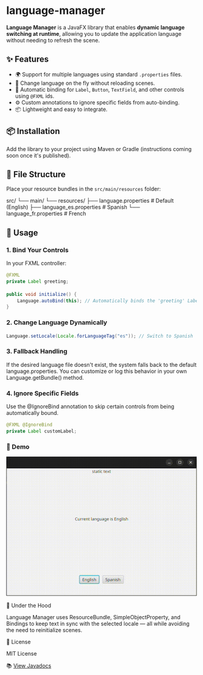 # language-manager
**Language Manager** is a JavaFX library that enables **dynamic language switching at runtime**, allowing you to update the application language without needing to refresh the scene.

## ✨ Features

- 🌍 Support for multiple languages using standard `.properties` files.
- 🔄 Change language on the fly without reloading scenes.
- 🔗 Automatic binding for `Label`, `Button`, `TextField`, and other controls using `@FXML` ids.
- ⚙️ Custom annotations to ignore specific fields from auto-binding.
- 📦 Lightweight and easy to integrate.

## 📦 Installation

Add the library to your project using Maven or Gradle (instructions coming soon once it's published).

## 📁 File Structure

Place your resource bundles in the `src/main/resources` folder:

src/
└── main/
    └── resources/
        ├── language.properties         # Default (English)
        ├── language_es.properties      # Spanish
        └── language_fr.properties      # French

## 🚀 Usage

### 1. Bind Your Controls

In your FXML controller:

```java
@FXML
private Label greeting;

public void initialize() {
    Language.autoBind(this); // Automatically binds the 'greeting' Label
}
```

### 2. Change Language Dynamically

```java
Language.setLocale(Locale.forLanguageTag("es")); // Switch to Spanish
```

### 3. Fallback Handling

If the desired language file doesn't exist, the system falls back to the default language.properties. You can customize or log this behavior in your own Language.getBundle() method.

### 4. Ignore Specific Fields

Use the @IgnoreBind annotation to skip certain controls from being automatically bound.
```java
@FXML @IgnoreBind
private Label customLabel;
```

### 📸 Demo

![Language Switching Demo](demo/demo.gif)

🔧 Under the Hood

Language Manager uses ResourceBundle, SimpleObjectProperty, and Bindings to keep text in sync with the selected locale — all while avoiding the need to reinitialize scenes.

📄 License

MIT License

📚 [View Javadocs](https://your-username.github.io/language-manager/)

